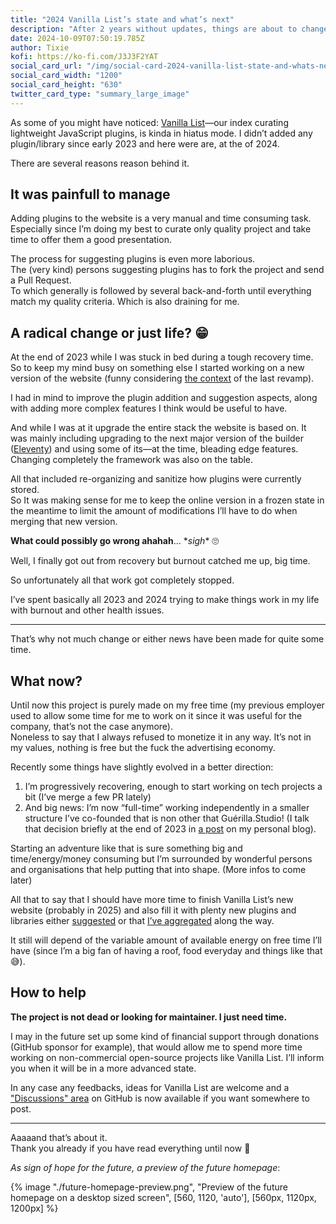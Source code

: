 ```yaml
---
title: "2024 Vanilla List’s state and what’s next"
description: "After 2 years without updates, things are about to change!"
date: 2024-10-09T07:50:19.785Z
author: Tixie
kofi: https://ko-fi.com/J3J3F2YAT
social_card_url: "/img/social-card-2024-vanilla-list-state-and-whats-next.png"
social_card_width: "1200"
social_card_height: "630"
twitter_card_type: "summary_large_image"
---
```


As some of you might have noticed: [Vanilla List](https://vanillalist.top)—our index curating lightweight JavaScript plugins, is kinda in hiatus mode. I didn’t added any plugin/library since early 2023 and here were are, at the of 2024.

There are several reasons reason behind it.

## It was painfull to manage

Adding plugins to the website is a very manual and time consuming task.\
Especially since I’m doing my best to curate only quality project and take time to offer them a good presentation.


The process for suggesting plugins is even more laborious.\
The (very kind) persons suggesting plugins has to fork the project and send a Pull Request.\
To which generally is followed by several back-and-forth until everything match my quality criteria. Which is also draining for me.

## A radical change or just life? 😁

At the end of 2023 while I was stuck in bed during a tough recovery time. So to keep my mind busy on something else I started working on a new version of the website (funny considering [the context](https://tixie.name/logs/03-01-2021-11-21-am/) of the last revamp).

I had in mind to improve the plugin addition and suggestion aspects, along with adding more complex features I think would be useful to have.

And while I was at it upgrade the entire stack the website is based on. It was mainly including upgrading to the next major version of the builder ([Eleventy](https://www.11ty.dev/)) and using some of its—at the time, bleading edge features. Changing completely the framework was also on the table.

All that included re-organizing and sanitize how plugins were currently stored.\
So It was making sense for me to keep the online version in a frozen state in the meantime to limit the amount of modifications I’ll have to do when merging that new version.

**What could possibly go wrong ahahah**… \**sigh*\* 🙄

Well, I finally got out from recovery but burnout catched me up, big time.

So unfortunately all that work got completely stopped.

I’ve spent basically all 2023 and 2024 trying to make things work in my life with burnout and other health issues.

---

That’s why not much change or either news have been made for quite some time.

## What now?

Until now this project is purely made on my free time (my previous employer used to allow some time for me to work on it since it was useful for the company, that’s not the case anymore).\
Noneless to say that I always refused to monetize it in any way. It’s not in my values, nothing is free but the fuck the advertising economy.

Recently some things have slightly evolved in a better direction:
1. I’m progressively recovering, enough to start working on tech projects a bit (I’ve merge a few PR lately)
2. And big news: I’m now “full-time” working independently in a smaller structure I’ve co-founded that is non other that Guérilla.Studio! (I talk that decision briefly at the end of 2023 in [a post](https://tixie.name/logs/12-20-2023-1-04-end-of-a-chapter/) on my personal blog).

Starting an adventure like that is sure something big and time/energy/money consuming but I’m surrounded by wonderful persons and organisations that help putting that into shape. (More infos to come later)

All that to say that I should have more time to finish Vanilla List’s new website (probably in 2025) and also fill it with plenty new plugins and libraries either [suggested](https://github.com/GuerillaStudio/vanillalist/labels/plugin%20suggestion) or that [I’ve aggregated](https://github.com/stars/TixieSalander/lists/vanilla-list-todo) along the way.

It still will depend of the variable amount of available energy on free time I’ll have (since I’m a big fan of having a roof, food everyday and things like that 😅).

## How to help

**The project is not dead or looking for maintainer. I just need time.**

I may in the future set up some kind of financial support through donations (GitHub sponsor for example), that would allow me to spend more time working on non-commercial open-source projects like Vanilla List. I’ll inform you when it will be in a more advanced state.

In any case any feedbacks, ideas for Vanilla List are welcome and a ["Discussions" area](https://github.com/GuerillaStudio/vanillalist/discussions) on GitHub is now available if you want somewhere to post.

---
Aaaaand that’s about it.\
Thank you already if you have read everything until now 🫶


*As sign of hope for the future, a preview of the future homepage*:

{% image "./future-homepage-preview.png", "Preview of the future homepage on a desktop sized screen", [560, 1120, 'auto'], [560px, 1120px, 1200px] %}
